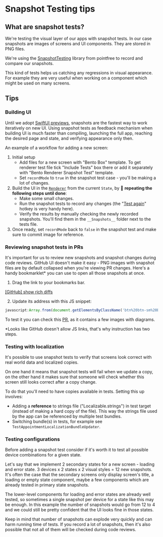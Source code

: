 # Snapshot Testing tips

## What are snapshot tests?

We're testing the visual layer of our apps with snapshot tests. In our case snapshots are images of screens and UI components. They are stored in PNG files.

We're using the [SnapshotTesting](https://github.com/pointfreeco/swift-snapshot-testing) library from pointfree to record and compare our snapshots.

This kind of tests helps us catching any regressions in visual appearance. For example they are very useful when working on a component which might be used on many screens.

## Tips

### Building UI

Until we adopt [SwiftUI previews](https://nshipster.com/swiftui-previews/), snapshots are the fastest way to work iteratively on new UI. 
Using snapshot tests as feedback mechanism when building UI is much faster than compiling, launching the full app, reaching the desired page and state, and verifying appearance only then.

An example of a workflow for adding a new screen:

1. Initial setup
      - Add files for a new screen with "Bento Box" template. To get renderer test file tick "Include Tests" box there or add it separately with "Bento Renderer Snapshot Test" template.
    -  Set `recordMode` to `true` in the snapshot test case - you'll be making a lot of changes.
2. Build the UI in the [`Renderer`](https://github.com/babylonhealth/ios-playbook/blob/master/Cookbook/Technical-Documents/Architecture.md#renderer) from the current `State`, by 🔁 **repeating the following steps until done**:
    - Make some small changes.
    - Run the snapshot tests to record any changes (the "[Test again](https://github.com/babylonhealth/ios-playbook/blob/1a88e2e0090aee3128df70f84dddb7c038f7f15b/Cookbook/Technical-Documents/XcodeTips.md#testing)" hotkey is very handy here).
    - Verify the results by manually checking the newly recorded snapshots. You'll find them in the `__Snapshots__` folder next to the tests file.
3. Once ready, set `recordMode` back to `false` in the snapshot test and make sure to commit image for reference.


### Reviewing snapshot tests in PRs

It's important for us to review new snapshots and snapshot changes during code reviews. GitHub UI doesn't make it easy - PNG images with snapshot files are by default collapsed when you're viewing PR changes. Here's a handy bookmarklet* you can use to open all those snapshots at once.

1. Drag the link to your bookmarks bar.

[[GitHub] show rich diffs](https://github.com/babylonhealth/ios-playbook)

2. Update its address with this JS snippet:

```js
javascript:Array.from(document.getElementsByClassName('btn%20btn-sm%20BtnGroup-item%20tooltipped%20tooltipped-w%20rendered%20js-rendered')).forEach(function(button)%7Bbutton.click()%7D);
```


To test it you can check this [PR](https://github.com/babylonhealth/ios-playbook/pull/303/files), as it contains a few images with diagrams.

*Looks like GitHub doesn't allow JS links, that's why instruction has two steps.

### Testing with localization

It's possible to use snapshot tests to verify that screens look correct with real world data and localized copies.

On one hand it means that snapshot tests will fail when we update a copy, on the other hand it makes sure that someone will check whether this screen still looks correct after a copy change.

To do that you'll need to have copies available in tests. Setting this up involves:

- Adding a **reference** to strings file ("Localizable.strings") in test target (instead of making a hard copy of the file). This way the strings file used by the app can be referenced by multiple test bundles.
- Switching bundle(s) in tests, for example see `TestAppointmentLocalizationBundleUpdater`.

### Testing configurations

Before adding a snapshot test consider if it's worth it to test all possible device combinations for a given state.

Let's say that we implement 2 secondary states for a new screen - loading and error state. 3 devices x 2 states x 2 visual styles = 12 new snapshots. It's often the case that the secondary screens only display screen's title, a loading or empty state component, maybe a few components which are already tested in primary state snapshots.

The lower-level components for loading and error states are already well tested, so sometimes a single snapshot per device for a state like this may be enough. In this example the number of snapshots would go from 12 to 4 and we could still be pretty confident that the UI looks fine in those states.

Keep in mind that number of snapshots can explode very quickly and can harm running time of tests. If you record a lot of snapshots, then it's also possible that not all of them will be checked during code reviews.
